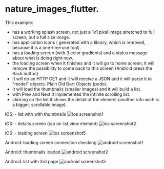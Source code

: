 # nature_images_flutter.

This example:
- has a working splash screen, not just a 1x1 pixel image stretched to full screen, but a full size image.
- has application icons ( generated with a library, which is removed, because it is a one-time use tool).
- has a loading screen (with 3 color gradients) and a status message about what is doing right now.
- the loading screen when it finishes and it will go to home screen, it will remove the possibility to come back to this screen (Android press the Back button) 
- It will do an HTTP GET and it will receive a JSON and it will parse it to "model" objects. Plain Old Dart Objects (podo).
- It will load the thumbnails (smaller images) and it will build a list.
- with Prev and Next it implemented the infinite scrolling list.
- clicking on the list it shows the detail of the element (another info wich is a bigger, scrollable image).


iOS: - list with with thumbnails
![ios screenshot1](/screenshots_iOS/flutter_01.png?raw=true "Optional Title")

iOS: - details screen (tap on list view element)
![ios screenshot2](/screenshots_iOS/flutter_02.png?raw=true "Optional Title")

iOS: - loading screen 
![ios screenshot5](/screenshots_iOS/flutter_05.png?raw=true "Optional Title")


Android: loading screen connection checking 
![android screenshot1](/screenshots_Android/flutter_01.png?raw=true "Optional Title")


Android: thumbnails loaded
![android screenshot2](/screenshots_Android/flutter_02.png?raw=true "Optional Title")

Android: list with 3rd page 
![android screenshot3](/screenshots_Android/flutter_03.png?raw=true "Optional Title")
